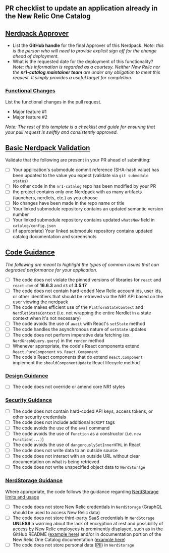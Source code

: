 ## PR checklist to update an application already in the New Relic One Catalog

## [Nerdpack Approver](#nerdpack-approver)

- List the **GitHub handle** for the final Approver of this Nerdpack. *Note: this is the person who will need to provide explicit sign off for the change ahead of deployment.*
- What is the requested date for the deployment of this functionality? *Note: this information is regarded as a courtesy. Neither New Relic nor the **nr1-catalog maintainer team** are under any obligation to meet this request. It simply provides a useful target for completion.*

### [Functional Changes](#functional-changes)

List the functional changes in the pull request.

- Major feature #1
- Major feature #2

*Note: The rest of this template is a checklist and guide for ensuring that your pull request is swiftly and consistently approved.*

## [Basic Nerdpack Validation](#basic-nerdpack-validation)

Validate that the following are present in your PR ahead of submitting:

- [ ] Your application's submodule commit reference (SHA-hash value) has been updated to the value you expect (validate via `git submodule status`)
- [ ] No other code in the `nr1-catalog` repo has been modified by your PR
- [ ] the project contains only one Nerdpack with as many artifacts (launchers, nerdlets, etc.) as you choose
- [ ] No changes have been made in the repo name or title
- [ ] Your linked submodule repository contains an updated semantic version number
- [ ] Your linked submodule repository contains updated `whatsNew` field in `catalog/config.json`
- [ ] (if appropriate) Your linked submodule repository contains updated catalog documentation and screenshots

## [Code Guidance](#code-guidance)

*The following are meant to highlight the types of common issues that can degraded performance for your application.*

- [ ] The code does not violate the pinned versions of libraries for `react` and `react-dom` of **16.6.3** and `d3` of **3.5.17**
- [ ] The code does not contain hard-coded New Relic account ids, user ids, or other identifiers that should be retrieved via the NR1 API based on the user viewing the nerdpack
- [ ] The code makes efficient use of the `PlatformStateContext` and `NerdletStateContext` (i.e. not wrapping the entire Nerdlet in a state context when it's not necessary)
- [ ] The code avoids the use of `await` with React's `setState` method
- [ ] The code handles the asynchronous nature of `setState` updates
- [ ] The code does not perform imperative data fetching (ex. `NerdGraphQuery.query`) in the `render` method
- [ ] Whenever appropriate, the code's React components extend `React.PureComponent` vs. `React.Component`
- [ ] The code's React components that do extend `React.Component` implement the `shouldComponentUpdate` React lifecycle method

### [Design Guidance](#design-guidance)

- [ ] The code does not override or amend core NR1 styles

### [Security Guidance](#security-guidance)

- [ ] The code does not contain hard-coded API keys, access tokens, or other security credentials
- [ ] The code does not include additional `SCRIPT` tags
- [ ] The code avoids the use of the `eval` command
- [ ] The code avoids the use of `Function` as a constructor (i.e. `new Function(...)`)
- [ ] The code avoids the use of `dangerouslySetInnerHTML` in React
- [ ] The code does not write data to an outside source
- [ ] The code does not interact with an outside URL without clear documentation on what is being retrieved
- [ ] The code does not write unspecified object data to `NerdStorage`

### [NerdStorage Guidance](#nerdstorage-guidance)

Where appropriate, the code follows the guidance regarding [NerdStorage limits and usage](https://developer.newrelic.com/build-tools/new-relic-one-applications/nerdstorage)

- [ ] The code does not store New Relic credentials in `NerdStorage` (GraphQL should be used to access New Relic data)
- [ ] The code does not store third-party SaaS credentials in `NerdStorage` **UNLESS** a warning about the lack of encryption at rest and possibility of access by New Relic employees is prominently displayed, such as in the GitHub README ([example here](https://github.com/newrelic/nr1-github/blob/master/README.md#using-github-personal-access-tokens)) and/or in documentation portion of the New Relic One Catalog documentation ([example here](https://github.com/newrelic/nr1-github/blob/master/catalog/documentation.md#using-github-personal-access-tokens))
- [ ] The code does not store personal data ([PII](https://www.gdpreu.org/the-regulation/key-concepts/personal-data/)) in `NerdStorage`
